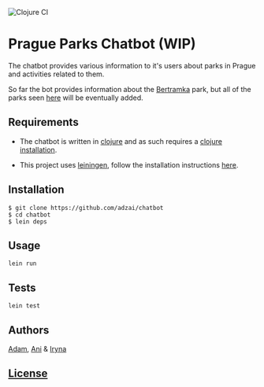 ![Clojure CI](https://github.com/adzai/chatbot/workflows/Clojure%20CI/badge.svg?branch=main)
# Prague Parks Chatbot (WIP)

The chatbot provides various information to it's users about 
parks in Prague and activities related to them.

So far the bot provides information about the 
[Bertramka](https://www.praha.eu/jnp/cz/co_delat_v_praze/parky/bertramka/index.html) park,
but all of the parks seen [here](https://www.praha.eu/jnp/cz/co_delat_v_praze/parky/index.html)
will be eventually added.

## Requirements
* The chatbot is written in [clojure](https://clojure.org/) and as such requires
a [clojure installation](https://clojure.org/guides/getting_started).

* This project uses [leiningen](https://leiningen.org/), follow the installation instructions
[here](https://github.com/technomancy/leiningen#Installation).

## Installation
```
$ git clone https://github.com/adzai/chatbot
$ cd chatbot
$ lein deps
```

## Usage
```
lein run
```

## Tests
```
lein test
```

## Authors
[Adam](https://github.com/adzai), [Ani](https://github.com/AniSanikidze)
& [Iryna](https://github.com/irinakulinich3712)

## [License](https://github.com/adzai/chatbot/blob/main/LICENSE)

